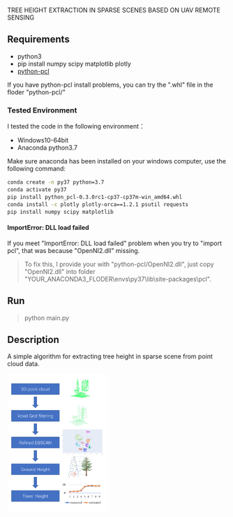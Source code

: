 TREE HEIGHT EXTRACTION IN SPARSE SCENES BASED ON UAV REMOTE SENSING

## Requirements

* python3
* pip install numpy scipy matplotlib plotly
* [python-pcl](https://github.com/strawlab/python-pcl)

If you have python-pcl install problems, you can try the ".whl" file in the floder "python-pcl/"

### Tested Environment

I tested the code in the following environment：

* Windows10-64bit 
* Anaconda python3.7

Make sure anaconda has been installed on your windows computer, use the following command:

```bash
conda create -n py37 python=3.7
conda activate py37
pip install python_pcl-0.3.0rc1-cp37-cp37m-win_amd64.whl
conda install -c plotly plotly-orca==1.2.1 psutil requests
pip install numpy scipy matplotlib
```

#### ImportError: DLL load failed

If you meet "ImportError: DLL load failed" problem when you try to "import pcl", that was because "OpenNI2.dll" missing. 

> To fix this, I provide your with "python-pcl/OpenNI2.dll", just copy "OpenNI2.dll" into folder "YOUR_ANACONDA3_FLODER\envs\py37\lib\site-packages\pcl".

## Run

> python main.py

## Description

A simple algorithm for extracting tree height in sparse scene from point cloud data.

<div align=left>
<img width="230" height="315" src="https://raw.githubusercontent.com/yzfly/SimpleTreeHeight/master/images/procedure.png"/>
</div>